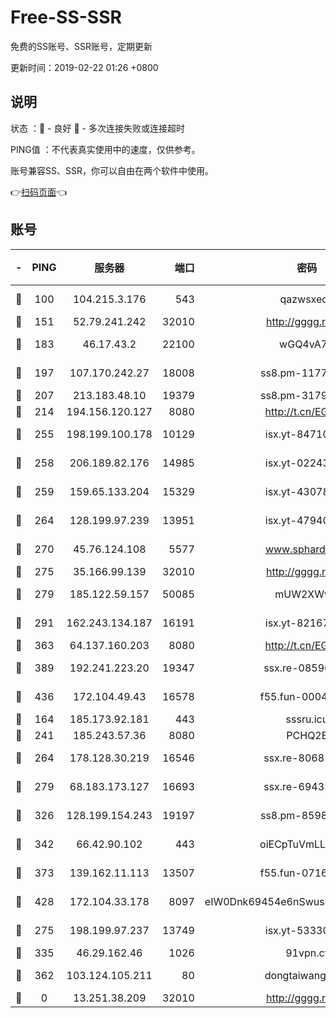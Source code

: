 # Free-SS-SSR

免费的SS账号、SSR账号，定期更新

更新时间：2019-02-22 01:26 +0800

## 说明

状态     ：🙂 - 良好 🙁 - 多次连接失败或连接超时

PING值   ：不代表真实使用中的速度，仅供参考。

账号兼容SS、SSR，你可以自由在两个软件中使用。

👉[扫码页面](https://liesauer.github.io/free-ss-ssr.github.io/)👈

## 账号

|-|PING|服务器|端口|密码|加密方式|区域|
|:----:|:----:|:-----:|-----:|:----:|:----:|:----:|
|🙂|100|104.215.3.176|543|qazwsxedc|aes-256-gcm|JP|
|🙂|151|52.79.241.242|32010|http://gggg.rocks|chacha20|KR|
|🙂|183|46.17.43.2|22100|wGQ4vA7D|aes-256-gcm|RU|
|🙂|197|107.170.242.27|18008|ss8.pm-11776120|aes-256-cfb|US|
|🙂|207|213.183.48.10|19379|ss8.pm-31791178|rc4-md5|RU|
|🙂|214|194.156.120.127|8080|http://t.cn/EGJIyrl|rc4-md5|RU|
|🙂|255|198.199.100.178|10129|isx.yt-84710881|aes-256-cfb|US|
|🙂|258|206.189.82.176|14985|isx.yt-02243397|aes-256-cfb|SG|
|🙂|259|159.65.133.204|15329|isx.yt-43078354|aes-256-cfb|SG|
|🙂|264|128.199.97.239|13951|isx.yt-47940665|aes-256-cfb|SG|
|🙂|270|45.76.124.108|5577|www.sphard.com|aes-256-cfb|AU|
|🙂|275|35.166.99.139|32010|http://gggg.rocks|chacha20|US|
|🙂|279|185.122.59.157|50085|mUW2XWw8|aes-256-cfb|GB|
|🙂|291|162.243.134.187|16191|isx.yt-82167280|aes-256-cfb|US|
|🙂|363|64.137.160.203|8080|http://t.cn/EGJIyrl|rc4-md5|CA|
|🙂|389|192.241.223.20|19347|ssx.re-08596649|aes-256-cfb|US|
|🙂|436|172.104.49.43|16578|f55.fun-00042249|aes-256-cfb|SG|
|🙂|164|185.173.92.181|443|sssru.icu|rc4-md5|RU|
|🙂|241|185.243.57.36|8080|PCHQ2E|rc4-md5|US|
|🙂|264|178.128.30.219|16546|ssx.re-80681280|aes-256-cfb|SG|
|🙂|279|68.183.173.127|16693|ssx.re-69431278|aes-256-cfb|US|
|🙂|326|128.199.154.243|19197|ss8.pm-85981063|aes-256-cfb|SG|
|🙂|342|66.42.90.102|443|oiECpTuVmLLxk4Ts|aes-256-cfb|US|
|🙂|373|139.162.11.113|13507|f55.fun-07160199|aes-256-cfb|SG|
|🙂|428|172.104.33.178|8097|eIW0Dnk69454e6nSwuspv9DmS201tQ0D|aes-256-cfb|SG|
|🙁|275|198.199.97.237|13749|isx.yt-53330366|aes-256-cfb|US|
|🙁|335|46.29.162.46|1026|91vpn.cf|rc4-md5|RU|
|🙁|362|103.124.105.211|80|dongtaiwang.com|aes-256-cfb|US|
|🙁|0|13.251.38.209|32010|http://gggg.rocks|chacha20|SG|
